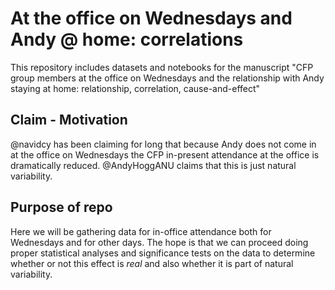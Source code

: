 # At the office on Wednesdays and Andy @ home: correlations

This repository includes datasets and notebooks for the manuscript "CFP group members at the 
office on Wednesdays and the relationship with Andy staying at home: relationship, correlation, 
cause-and-effect"


## Claim - Motivation

@navidcy has been claiming for long that because Andy does not come in at the office on
Wednesdays the CFP in-present attendance at the office is dramatically reduced. @AndyHoggANU
claims that this is just natural variability.

## Purpose of repo

Here we will be gathering data for in-office attendance both for Wednesdays and for other days.
The hope is that we can proceed doing proper statistical analyses and significance tests on the
data to determine whether or not this effect is *real* and also whether it is part of natural
variability.

